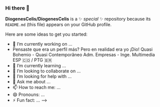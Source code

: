 ### Hi there 👋

**DiogenesCelis/DiogenesCelis** is a ✨ _special_ ✨ repository because its `README.md` (this file) appears on your GitHub profile.

Here are some ideas to get you started:

- 🔭 I’m currently working on ...
- Pensaste que era un perfil más? Pero en realidad era yo ¡Dio!
Quasi Bohemio - Quasi Contemporâneo
Adm. Empresas - Inge. Multimedia
ESP 🇨🇴 / PTG 🇧🇷
- 🌱 I’m currently learning ...
- 👯 I’m looking to collaborate on ...
- 🤔 I’m looking for help with ...
- 💬 Ask me about ...
- 📫 How to reach me: ...
- 😄 Pronouns: ...
- ⚡ Fun fact: ...
-->

